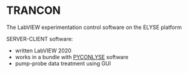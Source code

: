 # TRANCON
The LabVIEW experimentation control software on the ELYSE platform

SERVER-CLIENT software:
- written LabVIEW 2020
- works in a bundle with [PYCONLYSE](https://github.com/Saldenisov/pyconlyse) software
- pump-probe data treatment using GUI 
